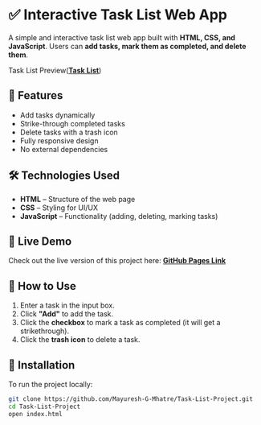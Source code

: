 # ✅ Interactive Task List Web App  

A simple and interactive task list web app built with **HTML, CSS, and JavaScript**. Users can **add tasks, mark them as completed, and delete them**.

Task List Preview([**Task List**](https://github.com/Mayuresh-G-Mhatre/Task-List-Project/blob/main/Task%20List.png))
## 🌟 Features  
- Add tasks dynamically  
- Strike-through completed tasks  
- Delete tasks with a trash icon  
- Fully responsive design  
- No external dependencies  

## 🛠️ Technologies Used  
- **HTML** – Structure of the web page  
- **CSS** – Styling for UI/UX  
- **JavaScript** – Functionality (adding, deleting, marking tasks)  

## 📂 Live Demo  
Check out the live version of this project here: **[GitHub Pages Link](https://mayuresh-g-mhatre.github.io/Task-List-Project/)**  

## 🚀 How to Use  
1. Enter a task in the input box.  
2. Click **"Add"** to add the task.  
3. Click the **checkbox** to mark a task as completed (it will get a strikethrough).  
4. Click the **trash icon** to delete a task.  

## 📌 Installation  
To run the project locally:  
```bash
git clone https://github.com/Mayuresh-G-Mhatre/Task-List-Project.git
cd Task-List-Project
open index.html
